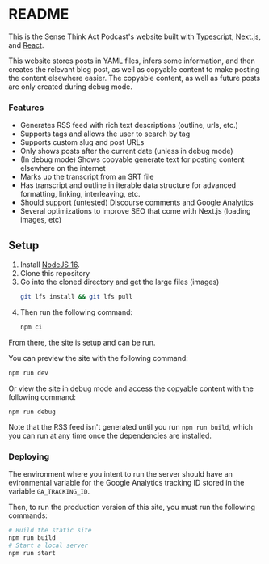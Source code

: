 README
======

This is the Sense Think Act Podcast's website built with [Typescript](https://www.typescriptlang.org/), [Next.js](https://nextjs.org/), and [React](https://reactjs.org/).

This website stores posts in YAML files, infers some information, and then creates the relevant blog post, as well as copyable content to make posting the content elsewhere easier.
The copyable content, as well as future posts are only created during debug mode.

### Features

* Generates RSS feed with rich text descriptions (outline, urls, etc.)
* Supports tags and allows the user to search by tag
* Supports custom slug and post URLs
* Only shows posts after the current date (unless in debug mode)
* (In debug mode) Shows copyable generate text for posting content elsewhere on the internet
* Marks up the transcript from an SRT file
* Has transcript and outline in iterable data structure for advanced formatting, linking, interleaving, etc.
* Should support (untested) Discourse comments and Google Analytics
* Several optimizations to improve SEO that come with Next.js (loading images, etc)

Setup
-----

1. Install [NodeJS 16](https://nodejs.org/en/).
2. Clone this repository
3. Go into the cloned directory and get the large files (images)
   ```bash
   git lfs install && git lfs pull
   ```
4. Then run the following command:
   ```bash
   npm ci
   ```

From there, the site is setup and can be run.

You can preview the site with the following command:
```bash
npm run dev
```
Or view the site in debug mode and access the copyable content with the following command:
```
npm run debug
```

Note that the RSS feed isn't generated until you run `npm run build`, which you can run at any time once the dependencies are installed.

### Deploying

The environment where you intent to run the server should have an evironmental variable for the Google Analytics tracking ID stored in the variable `GA_TRACKING_ID`.

Then, to run the production version of this site, you must run the following commands:
```bash
# Build the static site
npm run build
# Start a local server
npm run start
```